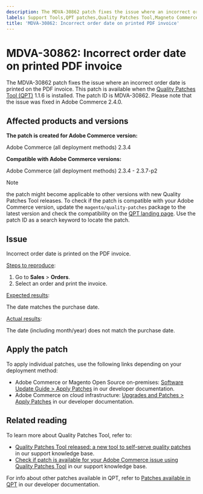 ```yaml
---
description: The MDVA-30862 patch fixes the issue where an incorrect order date is printed on the PDF invoice. This patch is available when the [Quality Patches Tool (QPT)](https://devdocs.magento.com/guides/v2.4/comp-mgr/patching.html#mqp) 1.1.6 is installed. The patch ID is MDVA-30862. Please note that the issue was fixed in Adobe Commerce 2.4.0.
labels: Support Tools,QPT patches,Quality Patches Tool,Magneto Commerce Cloud,QPT 1.1.6,Adobe Commerce,cloud infrastructure,on-premises,invoice,2.3.4,2.3.4-p2,2.3.5,2.3.5-p1,2.3.5-p2,2.3.6,2.3.6-p1,2.3.7,2.3.7-p1,2.3.7-p2,2.4.0
title: 'MDVA-30862: Incorrect order date on printed PDF invoice'
---
```


# MDVA-30862: Incorrect order date on printed PDF invoice

The MDVA-30862 patch fixes the issue where an incorrect order date is printed on the PDF invoice. This patch is available when the [Quality Patches Tool (QPT)](https://devdocs.magento.com/guides/v2.4/comp-mgr/patching.html#mqp) 1.1.6 is installed. The patch ID is MDVA-30862. Please note that the issue was fixed in Adobe Commerce 2.4.0.

## Affected products and versions

**The patch is created for Adobe Commerce version:**

Adobe Commerce (all deployment methods) 2.3.4

**Compatible with Adobe Commerce versions:**

Adobe Commerce (all deployment methods) 2.3.4 - 2.3.7-p2

>[!NOTE]
>
>the patch might become applicable to other versions with new Quality Patches Tool releases. To check if the patch is compatible with your Adobe Commerce version, update the `magento/quality-patches` package to the latest version and check the compatibility on the [QPT landing page](https://devdocs.magento.com/quality-patches/tool.html#patch-grid). Use the patch ID as a search keyword to locate the patch.

## Issue

Incorrect order date is printed on the PDF invoice.

<u>Steps to reproduce</u>:

1. Go to **Sales** > **Orders**.
1. Select an order and print the invoice.

<u>Expected results</u>:

The date matches the purchase date.

<u>Actual results</u>:

The date (including month/year) does not match the purchase date.

## Apply the patch

To apply individual patches, use the following links depending on your deployment method:

* Adobe Commerce or Magento Open Source on-premises: [Software Update Guide > Apply Patches](https://devdocs.magento.com/guides/v2.4/comp-mgr/patching/mqp.html) in our developer documentation.
* Adobe Commerce on cloud infrastructure: [Upgrades and Patches > Apply Patches](https://devdocs.magento.com/cloud/project/project-patch.html) in our developer documentation. 

## Related reading

To learn more about Quality Patches Tool, refer to:

* [Quality Patches Tool released: a new tool to self-serve quality patches](https://support.magento.com/hc/en-us/articles/360047139492) in our support knowledge base.
* [Check if patch is available for your Adobe Commerce issue using Quality Patches Tool](https://support.magento.com/hc/en-us/articles/360047125252) in our support knowledge base.

For info about other patches available in QPT, refer to [Patches available in QPT](https://devdocs.magento.com/quality-patches/tool.html#patch-grid) in our developer documentation.